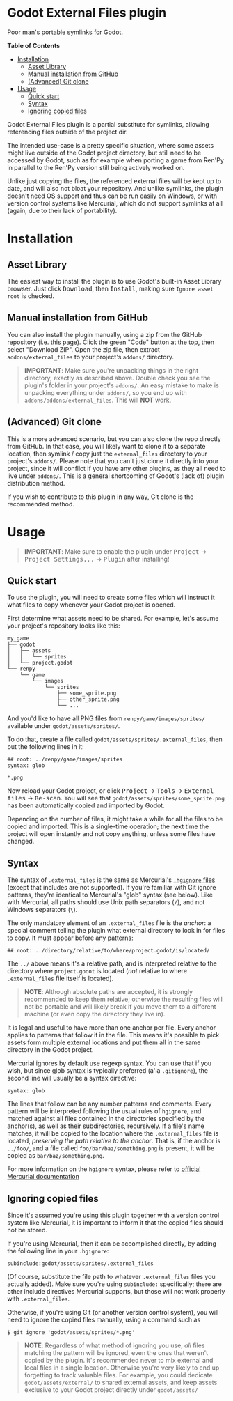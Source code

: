 <!-- gdasset: exclude -->

Godot External Files plugin
===========================

Poor man's portable symlinks for Godot.

**Table of Contents**

- [Installation](#installation)
    - [Asset Library](#asset-library)
    - [Manual installation from GitHub](#manual-installation-from-github)
    - [(Advanced) Git clone](#advanced-git-clone)
- [Usage](#usage)
    - [Quick start](#quick-start)
    - [Syntax](#syntax)
    - [Ignoring copied files](#ignoring-copied-files)

<!-- gdasset: include -->

Godot External Files plugin is a partial substitute for symlinks, allowing referencing files outside of the project dir.

The intended use-case is a pretty specific situation, where some assets might live outside of the Godot project directory, but still need to be accessed by Godot, such as for example when porting a game from Ren'Py in parallel to the Ren'Py version still being actively worked on.

Unlike just copying the files, the referenced external files will be kept up to date, and will also not bloat your repository. And unlike symlinks, the plugin doesn't need OS support and thus can be run easily on Windows, or with version control systems like Mercurial, which do not support symlinks at all (again, due to their lack of portability).

<!-- gdasset: markdown
For full documentation, click View files to visit the plugin's home page.
-->

<!-- gdasset: exclude -->

Installation
============

Asset Library
-------------
The easiest way to install the plugin is to use Godot's built-in Asset Library browser. Just click <kbd>Download</kbd>, then <kbd>Install</kbd>, making sure `Ignore asset root` is checked.

Manual installation from GitHub
-------------------------------
You can also install the plugin manually, using a zip from the GitHub repository (i.e. this page). Click the green "Code" button at the top, then select "Download ZIP". Open the zip file, then extract `addons/external_files` to your project's `addons/` directory. 

> **IMPORTANT**: Make sure you're unpacking things in the right directory, exactly as described above. Double check you see the plugin's folder in your project's `addons/`. An easy mistake to make is unpacking everything under `addons/`, so you end up with `addons/addons/external_files`. This will **NOT** work.

(Advanced) Git clone
--------------------
This is a more advanced scenario, but you can also clone the repo directly from GitHub. In that case, you will likely want to clone it to a separate location, then symlink / copy just the `external_files` directory to your project's `addons/`. Please note that you can't just clone it directly into your project, since it will conflict if you have any other plugins, as they all need to live under `addons/`. This is a general shortcoming of Godot's (lack of) plugin distribution method.

If you wish to contribute to this plugin in any way, Git clone is the recommended method.
<!-- gdasset: include -->

Usage
=====

> **IMPORTANT**: Make sure to enable the plugin under <kbd>Project</kbd> → <kbd>Project Settings...</kbd> → <kbd>Plugin</kbd> after installing!

Quick start
-----------

To use the plugin, you will need to create some files which will instruct it what files to copy whenever your Godot project is opened.

First determine what assets need to be shared. For example, let's assume your project's repository looks like this:


    my_game
    ├── godot
    │   ├── assets
    │   │   └── sprites
    │   └── project.godot
    └── renpy
        └── game
            └── images
                └── sprites
                    ├── some_sprite.png
                    ├── other_sprite.png
                    └── ...


And you'd like to have all PNG files from `renpy/game/images/sprites/` available under `godot/assets/sprites/`.

To do that, create a file called `godot/assets/sprites/.external_files`, then put the following lines in it:

    ## root: ../renpy/game/images/sprites
    syntax: glob
    
    *.png

Now reload your Godot project, or click <kbd>Project</kbd> → <kbd>Tools</kbd> → <kbd>External files</kbd> → <kbd>Re-scan</kbd>. You will see that `godot/assets/sprites/some_sprite.png` has been automatically copied and imported by Godot.

Depending on the number of files, it might take a while for all the files to be copied and imported. This is a single-time operation; the next time the project will open instantly and not copy anything, unless some files have changed.

<!-- gdasset: markdown
For full usage information and description of the syntax, click View files to visit the plugin's home page.
-->
<!-- gdasset: exclude -->

Syntax
------

The syntax of `.external_files` is the same as Mercurial's [`.hgignore` files](https://www.mercurial-scm.org/doc/hgignore.5.html) (except that includes are not supported). If you're familiar with Git ignore patterns, they're identical to Mercurial's "glob" syntax (see below).
Like with Mercurial, all paths should use Unix path separators (`/`), and not Windows separators (`\`).

The only mandatory element of an `.external_files` file is the _anchor_: a special comment telling the plugin what external directory to look in for files to copy. It must appear before any patterns:

```gitignore
## root: ../directory/relative/to/where/project.godot/is/located/
```

The `../` above means it's a relative path, and is interpreted relative to the directory where `project.godot` is located (_not_ relative to where `.external_files` file itself is located).

> **NOTE**: Although absolute paths are accepted, it is strongly recommended to keep them relative; otherwise the resulting files will not be portable and will likely break if you move them to a different machine (or even copy the directory they live in).

It is legal and useful to have more than one anchor per file. Every anchor applies to patterns that follow it in the file. This means it's possible to pick assets form multiple external locations and put them all in the same directory in the Godot project.

Mercurial ignores by default use regexp syntax. You can use that if you wish, but since glob syntax is typically preferred (a'la `.gitignore`), the second line will usually be a syntax directive:

```
syntax: glob
```

The lines that follow can be any number patterns and comments. Every pattern will be interpreted following the usual rules of `hgignore`, and matched against all files contained in the directories specified by the anchor(s), as well as their subdirectories, recursively. If a file's name matches, it will be copied to the location where the `.external_files` file is located, _preserving the path relative to the anchor_. That is, if the anchor is `../foo/`, and a file called `foo/bar/baz/something.png` is present, it will be copied as `bar/baz/something.png`.

For more information on the `hgignore` syntax, please refer to [official Mercurial documentation](https://www.mercurial-scm.org/doc/hgignore.5.html)

Ignoring copied files
---------------------

Since it's assumed you're using this plugin together with a version control system like Mercurial, it is important to inform it that the copied files should not be stored.

If you're using Mercurial, then it can be accomplished directly, by adding the following line in your `.hgignore`:

    subinclude:godot/assets/sprites/.external_files

(Of course, substitute the file path to whatever `.external_files` files you actually added). Make sure you're using `subinclude:` specifically; there are other include directives Mercurial supports, but those will not work properly with `.external_files`.

Otherwise, if you're using Git (or another version control system), you will need to ignore the copied files manually, using a command such as

    $ git ignore 'godot/assets/sprites/*.png'
    
> **NOTE**: Regardless of what method of ignoring you use, _all_ files matching the pattern will be ignored, even the ones that weren't copied by the plugin. It's recommended never to mix external and local files in a single location. Otherwise you're very likely to end up forgetting to track valuable files. For example, you could dedicate `godot/assets/external/` to shared external assets, and keep assets exclusive to your Godot project directly under `godot/assets/`
